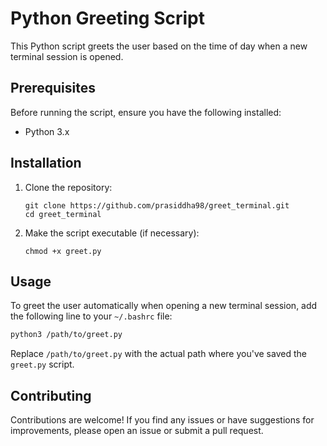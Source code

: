 # Python Greeting Script

This Python script greets the user based on the time of day when a new terminal session is opened.

## Prerequisites

Before running the script, ensure you have the following installed:

- Python 3.x

## Installation

1. Clone the repository:
   ```
   git clone https://github.com/prasiddha98/greet_terminal.git
   cd greet_terminal
   ```

2. Make the script executable (if necessary):
   ```
   chmod +x greet.py
   ```

## Usage

To greet the user automatically when opening a new terminal session, add the following line to your `~/.bashrc` file:

```bash
python3 /path/to/greet.py
```

Replace `/path/to/greet.py` with the actual path where you've saved the `greet.py` script.

## Contributing

Contributions are welcome! If you find any issues or have suggestions for improvements, please open an issue or submit a pull request.

